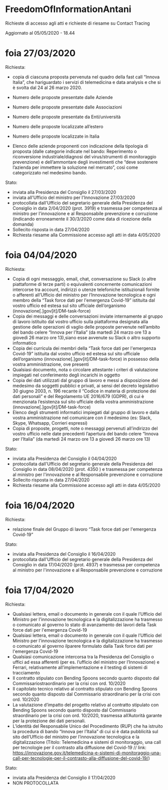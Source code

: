 # FreedomOfInformationAntani
Richieste di accesso agli atti e richieste di riesame su Contact Tracing

Aggiornato al 05/05/2020 - 18.44

# foia 27/03/2020
Richiesta: 

- copia di ciascuna proposta pervenuta nel quadro della fast call “Innova Italia”, che hariguardato i servizi di telemedicina e data analysis e che si è svolta dal 24 al 26 marzo 2020.

- Numero delle proposte presentate dalle Aziende
- Numero delle proposte presentate dalle Associazioni
- Numero delle proposte presentate da Enti/università
- Numero delle proposte localizzate all’estero
- Numero delle proposte localizzate in Italia
- Elenco delle aziende proponenti con indicazione della tipologia di proposta (dalle categorie indicate nel bando: Reperimento o riconversione industriale/diagnosi del virus/strumenti di monitoraggio prevenzione) e dell’ammontare degli investimenti che “deve sostenere l’azienda per immettere la soluzione nel mercato”, così come categorizzato nel medesimo bando. 

Stato: 
- inviata alla Presidenza del Consiglio il 27/03/2020
- inviata all'Ufficio del ministro per l'Innovazione 27/03/2020
- protocollata dall'Ufficio del segretario generale della Presidenza del Consiglio in data 2/04/2020 (prot. 3919) e trasmessa per competenza al ministro per l'innovazione e al Responsabile prevenzione e corruzione (indicando erroneamente il 30/3/2020 come data di ricezione della domanda)
- Sollecito risposta in data 27/04/2020
- Richiesta riesame alla Commissione accesso agli atti in data 4/05/2020

# foia 04/04/2020
Richiesta:

- Copia di ogni messaggio, email, chat, conversazione su Slack (o altre piattaforme di terze parti) o equivalenti concernente comunicazioni intercorse tra account, indirizzi o utenze telefoniche istituzionali fornite o afferenti all’Ufficio del ministro per l’Innovazione tecnologica e ogni membro della “Task force dati per l'emergenza Covid-19” istituita dal vostro ufficio ed estesa sul sito ufficiale dell’organismo (innovazione[.]gov[it]/DM-task-force)
- Copia dei messaggi e delle conversazioni inviate internamente al gruppo di lavoro istituito dal vostro ufficio sulla piattaforma designata alla gestione delle operazioni di vaglio delle proposte pervenute nell’ambito del bando celere “Innova per l’Italia” (da martedì 24 marzo ore 13 a giovedì 26 marzo ore 13),siano esse avvenute su Slack o altro supporto informatico
- Copia dei curricula dei membri della “Task force dati per l'emergenza Covid-19” istituita dal vostro ufficio ed estesa sul sito ufficiale dell’organismo (innovazione[.]gov[it]/DM-task-force) in possesso della vostra amministrazione, ove presenti
- Qualsiasi documento, nota o circolare attestante i criteri di valutazione impiegati nel conferimento degli incarichi in oggetto
- Copia dei dati utilizzati dal gruppo di lavoro e messi a disposizione del medesimo da soggetti pubblici e privati, ai sensi del decreto legislativo 30 giugno 2003, n. 196 recante il “Codice in materia di protezione dei dati personali” e del Regolamento UE 2016/679 (GDPR), di cui è menzionata l’esistenza sul sito ufficiale della vostra amministrazione (innovazione[.]gov[it]/DM-task-force)
- Elenco degli strumenti informatici impiegati dal gruppo di lavoro e dalla vostra amministrazione nel comunicare con il medesimo (es: Slack, Skype, Whatsapp, Corrieri espressi)
- Copia di proposte, progetti, note o messaggi pervenuti all’indirizzo del vostro ufficio nelle date precedenti l’apertura del bando celere “Innova per l’Italia” (da martedì 24 marzo ore 13 a giovedì 26 marzo ore 13)

Stato: 
- inviata alla Presidenza del Consiglio il 04/04/2020
- protocollata dall'Ufficio del segretario generale della Presidenza del Consiglio in data 08/04/2020 (prot. 4350 ) e trasmessa per competenza al ministro per l'innovazione e al Responsabile prevenzione e corruzione 
- Sollecito risposta in data 27/04/2020
- Richiesta riesame alla Commissione accesso agli atti in data 4/05/2020

# foia 16/04/2020
Richiesta:

- relazione finale del Gruppo di lavoro “Task force dati per l'emergenza Covid-19”

Stato:
- inviata alla Presidenza del Consiglio il 16/04/2020
- protocollata dall'Ufficio del segretario generale della Presidenza del Consiglio in data 17/04/2020 (prot. 4937) e trasmessa per competenza al ministro per l'innovazione e al Responsabile prevenzione e corruzione 

# foia 17/04/2020
Richiesta:
- Qualsiasi lettera, email o documento in generale con il quale l’Ufficio del Ministro per l'innovazione tecnologica e la digitalizzazione ha trasmesso o comunicato al governo lo stato di avanzamento dei lavori della Task force dati per l'emergenza Covid-19
- Qualsiasi lettera, email o documento in generale con il quale l’Ufficio del Ministro per l'innovazione tecnologica e la digitalizzazione ha trasmesso o comunicato al governo ilparere formulato dalla Task force dati per l'emergenza Covid-19
- Qualsiasi comunicazione intercorsa tra la Presidenza del Consiglio o uffici ad essa afferenti (per es. l’ufficio del ministro per l’Innovazione) e Ferrari, relativamente all’implementazione e il testing di sistemi di tracciamento
- Il contratto stipulato con Bending Spoons secondo quanto disposto dal Commissariostraordinario per la crisi con ord. 10/2020
- Il capitolato tecnico relativo al contratto stipulato con Bending Spoons secondo quanto disposto dal Commissario straordinario per la crisi con ord. 10/2020
- La valutazione d’impatto del progetto relativo al contratto stipulato con Bending Spoons secondo quanto disposto dal Commissario straordinario per la crisi con ord. 10/2020, trasmessa all’Autorità garante per la protezione dei dati personali.
- L’identità del Responsabile Unico del Procedimento (RUP) che ha istruito la procedura di bando “Innova per l’Italia” di cui si è data pubblicità sul sito dell’Ufficio del ministro per l’innovazione tecnologica e la digitalizzazione (Titolo: Telemedicina e sistemi di monitoraggio, una call per tecnologie per il contrasto alla diffusione del Covid-19 // link: https://innovazione.gov.it/telemedicina-e-sistemi-di-monitoraggio-una-call-per-tecnologie-per-il-contrasto-alla-diffusione-del-covid-19/)

Stato:
- inviata alla Presidenza del Consiglio il 17/04/2020
- NON PROTOCOLLATA




